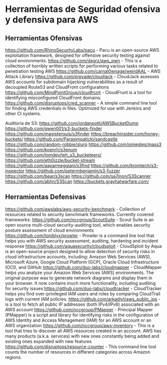# Herramientas de Seguridad ofensiva y defensiva para AWS

## Herramientas Ofensivas

https://github.com/RhinoSecurityLabs/pacu - Pacu is an open-source AWS exploitation framework, designed for offensive security testing against cloud environments.
https://github.com/dagrz/aws_pwn - This is a collection of horribly written scripts for performing various tasks related to penetration testing AWS
https://github.com/carnal0wnage/weirdAAL - AWS Attack Library
https://github.com/prevade/cloudjack - CloudJack assesses AWS accounts for subdomain hijacking vulnerabilities as a result of decoupled Route53 and CloudFront configurations
https://github.com/MindPointGroup/cloudfrunt - CloudFrunt is a tool for identifying misconfigured CloudFront domains.
https://github.com/disruptops/cred_scanner - A simple command line tool for finding AWS credentials in files. Optimized for use with Jenkins and other CI systems.


Auditoria de S3:
https://github.com/jordanpotti/AWSBucketDump
https://github.com/gwen001/s3-buckets-finder
https://github.com/magisterquis/s3finder
https://breachinsider.com/honey-buckets/
https://github.com/Parasimpaticki/sandcastle
https://github.com/random-robbie/slurp
https://github.com/smiegles/mass3
https://github.com/koenrh/s3enum
https://github.com/tomdev/teh_s3_bucketeers/
https://github.com/eth0izzle/bucket-stream
https://github.com/aaparmeggiani/s3find
https://github.com/kromtech/s3-inspector
https://github.com/petermbenjamin/s3-fuzzer
https://github.com/bear/s3scan
https://github.com/sa7mon/S3Scanner
https://github.com/abhn/S3Scan
https://buckets.grayhatwarfare.com/

## Herramientas Defensivas
https://github.com/awslabs/aws-security-benchmark - Collection of resources related to security benchmark frameworks. Currently covered frameworks:
https://github.com/nccgroup/ScoutSuite - Scout Suite is an open source multi-cloud security-auditing tool, which enables security posture assessment of cloud environments
https://github.com/toniblyx/prowler - Prowler is a command line tool that helps you with AWS security assessment, auditing, hardening and incident response
https://github.com/aquasecurity/cloudsploit - CloudSploit by Aqua is an open-source project designed to allow detection of security risks in cloud infrastructure accounts, including: Amazon Web Services (AWS), Microsoft Azure, Google Cloud Platform (GCP), Oracle Cloud Infrastructure (OCI), and GitHub
https://github.com/duo-labs/cloudmapper - CloudMapper helps you analyze your Amazon Web Services (AWS) environments. The original purpose was to generate network diagrams and display them in your browser. It now contains much more functionality, including auditing for security issues
https://github.com/duo-labs/cloudtracker - CloudTracker helps you find over-privileged IAM users and roles by comparing CloudTrail logs with current IAM policies.
https://github.com/arkadiyt/aws_public_ips - is a tool to fetch all public IP addresses (both IPv4/IPv6) associated with an AWS account
https://github.com/nccgroup/PMapper - Principal Mapper (PMapper) is a script and library for identifying risks in the configuration of AWS Identity and Access Management (IAM) for an AWS account or an AWS organization
https://github.com/nccgroup/aws-inventory - This is a tool that tries to discover all AWS resources created in an account. AWS has many products (a.k.a. services) with new ones constantly being added and existing ones expanded with new features
https://github.com/disruptops/resource-counter - This command line tool counts the number of resources in different categories across Amazon regions.






